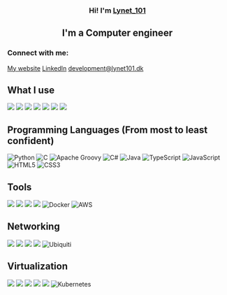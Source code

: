 <h3 align="center">
Hi! I'm <a href="https://lynet101.dk/" target="_blank" rel="noreferrer">Lynet_101</a>
</h3>

<h2 align="center">
I'm a Computer engineer
</h2> 

### Connect with me:

<a href="https://lynet101.dk">My website</a>
<a href="https://www.linkedin.com/in/sebastian-lindau-skands-b8b925238/">LinkedIn</a>
<a href="mailto:development@lynet101.dk">development@lynet101.dk</a>
</br>

## What I use
![](https://img.shields.io/badge/OS-ArchLinux-informational?style=for-the-badge&logo=ArchLinux&color=1793D1)
![](https://img.shields.io/badge/OS-Debian-informational?style=for-the-badge&logo=Debian&color=A81D33)
![](https://img.shields.io/badge/OS-Fedora-informational?style=for-the-badge&logo=Fedora&color=51A2DA)
![](https://img.shields.io/badge/OS-Gentoo-informational?style=for-the-badge&logo=Gentoo&color=54487A)
![](https://img.shields.io/badge/OS-LinuxFromScratch-informational?style=for-the-badge&logo=Linux&color=FCC624)
![](https://img.shields.io/badge/OS-Android-informational?style=for-the-badge&logo=Android&color=3DDC84)
![](https://img.shields.io/badge/OS-Windows-informational?style=for-the-badge&logo=Windows&color=0078D6)

## Programming Languages (From most to least confident)
![Python](https://img.shields.io/badge/python-3670A0?style=for-the-badge&logo=python&logoColor=ffdd54)
![C](https://img.shields.io/badge/c-%2300599C.svg?style=for-the-badge&logo=c&logoColor=white)
![Apache Groovy](https://img.shields.io/badge/Apache%20Groovy-4298B8.svg?style=for-the-badge&logo=Apache+Groovy&logoColor=white)
![C#](https://img.shields.io/badge/c%23-%23239120.svg?style=for-the-badge&logo=csharp&logoColor=white)
![Java](https://img.shields.io/badge/java-%23ED8B00.svg?style=for-the-badge&logo=openjdk&logoColor=white)
![TypeScript](https://img.shields.io/badge/typescript-%23007ACC.svg?style=for-the-badge&logo=typescript&logoColor=white)
![JavaScript](https://img.shields.io/badge/javascript-%23323330.svg?style=for-the-badge&logo=javascript&logoColor=%23F7DF1E)
![HTML5](https://img.shields.io/badge/html5-%23E34F26.svg?style=for-the-badge&logo=html5&logoColor=white)
![CSS3](https://img.shields.io/badge/css3-%231572B6.svg?style=for-the-badge&logo=css3&logoColor=white)

## Tools
![](https://img.shields.io/badge/Tools-Git-informational?style=for-the-badge&logo=Git&color=F05032)
![](https://img.shields.io/badge/Tools-Vim-informational?style=for-the-badge&logo=Vim&color=019733)
![](https://img.shields.io/badge/Tools-SSH-informational?style=for-the-badge&logo=OpenSSH&color=2D9CDB)
![](https://img.shields.io/badge/Tools-VSCode-informational?style=for-the-badge&logo=Visual-Studio-Code&color=007ACC)
![Docker](https://img.shields.io/badge/docker-%230db7ed.svg?style=for-the-badge&logo=docker&logoColor=white)
![AWS](https://img.shields.io/badge/AWS-%23FF9900.svg?style=for-the-badge&logo=amazon-aws&logoColor=white)

## Networking
![](https://img.shields.io/badge/Networks-IPv4-informational?style=for-the-badge&logo=IPv4&color=4B8BBE)
![](https://img.shields.io/badge/Networks-IPv6-informational?style=for-the-badge&logo=IPv6&color=00BFFF)
![](https://img.shields.io/badge/Networks-Wireguard-informational?style=for-the-badge&logo=Wireguard&color=881177)
![](https://img.shields.io/badge/Networks-pfSense-informational?style=for-the-badge&logo=pfSense&color=4F5B93)
![Ubiquiti](https://img.shields.io/badge/ubiquiti-%230559C9.svg?style=for-the-badge&logo=ubiquiti&logoColor=white)

## Virtualization
![](https://img.shields.io/badge/Virtu-VirtualBox-informational?style=for-the-badge&logo=VirtualBox&color=183A61)
![](https://img.shields.io/badge/Virtu-VMWare-informational?style=for-the-badge&logo=VMWare&color=607078)
![](https://img.shields.io/badge/Virtu-PVE-informational?style=for-the-badge&logo=Proxmox-VE&color=E57000)
![](https://img.shields.io/badge/Virtu-libvirt-informational?style=for-the-badge&logo=libvirt&color=FF6600)
![](https://img.shields.io/badge/docker-257bd6?style=for-the-badge&logo=docker&logoColor=white)
![Kubernetes](https://img.shields.io/badge/kubernetes-%23326ce5.svg?style=for-the-badge&logo=kubernetes&logoColor=white)
